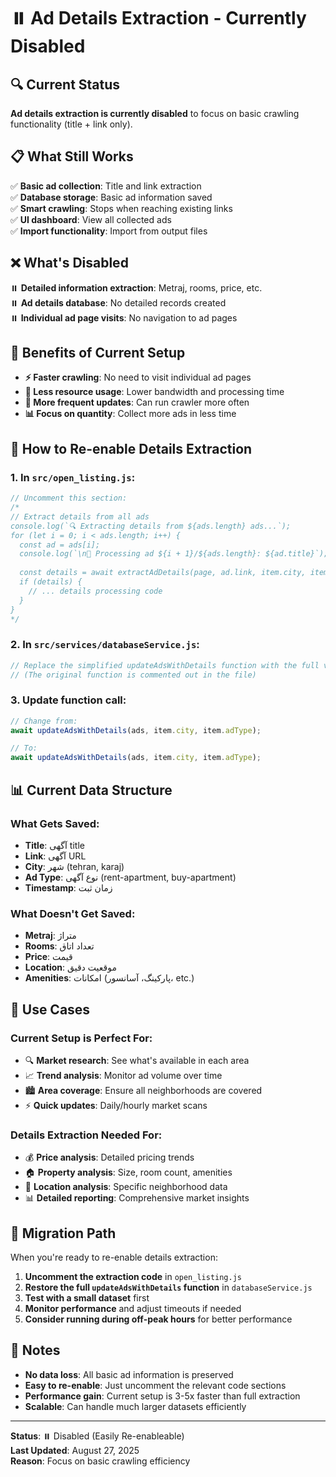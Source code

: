 # ⏸️ Ad Details Extraction - Currently Disabled

## 🔍 Current Status

**Ad details extraction is currently disabled** to focus on basic crawling functionality (title + link only).

## 📋 What Still Works

✅ **Basic ad collection**: Title and link extraction  
✅ **Database storage**: Basic ad information saved  
✅ **Smart crawling**: Stops when reaching existing links  
✅ **UI dashboard**: View all collected ads  
✅ **Import functionality**: Import from output files  

## ❌ What's Disabled

⏸️ **Detailed information extraction**: Metraj, rooms, price, etc.  
⏸️ **Ad details database**: No detailed records created  
⏸️ **Individual ad page visits**: No navigation to ad pages  

## 🚀 Benefits of Current Setup

- **⚡ Faster crawling**: No need to visit individual ad pages
- **💾 Less resource usage**: Lower bandwidth and processing time
- **🔄 More frequent updates**: Can run crawler more often
- **📊 Focus on quantity**: Collect more ads in less time

## 🔧 How to Re-enable Details Extraction

### 1. **In `src/open_listing.js`:**
```javascript
// Uncomment this section:
/*
// Extract details from all ads
console.log(`🔍 Extracting details from ${ads.length} ads...`);
for (let i = 0; i < ads.length; i++) {
  const ad = ads[i];
  console.log(`\n📝 Processing ad ${i + 1}/${ads.length}: ${ad.title}`);
  
  const details = await extractAdDetails(page, ad.link, item.city, item.adType);
  if (details) {
    // ... details processing code
  }
}
*/
```

### 2. **In `src/services/databaseService.js`:**
```javascript
// Replace the simplified updateAdsWithDetails function with the full version
// (The original function is commented out in the file)
```

### 3. **Update function call:**
```javascript
// Change from:
await updateAdsWithDetails(ads, item.city, item.adType);

// To:
await updateAdsWithDetails(ads, item.city, item.adType);
```

## 📊 Current Data Structure

### What Gets Saved:
- **Title**: آگهی title
- **Link**: آگهی URL
- **City**: شهر (tehran, karaj)
- **Ad Type**: نوع آگهی (rent-apartment, buy-apartment)
- **Timestamp**: زمان ثبت

### What Doesn't Get Saved:
- **Metraj**: متراژ
- **Rooms**: تعداد اتاق
- **Price**: قیمت
- **Location**: موقعیت دقیق
- **Amenities**: امکانات (پارکینگ، آسانسور، etc.)

## 🎯 Use Cases

### **Current Setup is Perfect For:**
- 🔍 **Market research**: See what's available in each area
- 📈 **Trend analysis**: Monitor ad volume over time
- 🏙️ **Area coverage**: Ensure all neighborhoods are covered
- ⚡ **Quick updates**: Daily/hourly market scans

### **Details Extraction Needed For:**
- 💰 **Price analysis**: Detailed pricing trends
- 🏠 **Property analysis**: Size, room count, amenities
- 📍 **Location analysis**: Specific neighborhood data
- 📊 **Detailed reporting**: Comprehensive market insights

## 🔄 Migration Path

When you're ready to re-enable details extraction:

1. **Uncomment the extraction code** in `open_listing.js`
2. **Restore the full `updateAdsWithDetails` function** in `databaseService.js`
3. **Test with a small dataset** first
4. **Monitor performance** and adjust timeouts if needed
5. **Consider running during off-peak hours** for better performance

## 📝 Notes

- **No data loss**: All basic ad information is preserved
- **Easy to re-enable**: Just uncomment the relevant code sections
- **Performance gain**: Current setup is 3-5x faster than full extraction
- **Scalable**: Can handle much larger datasets efficiently

---

**Status**: ⏸️ Disabled (Easily Re-enableable)  
**Last Updated**: August 27, 2025  
**Reason**: Focus on basic crawling efficiency
